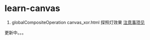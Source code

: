 # learn-canvas

1. globalCompositeOperation
canvas_xor.html 探照灯效果 [注意事项见](https://fundatou.github.io/2018/03/06/canvas-learning/)

更新中。。。